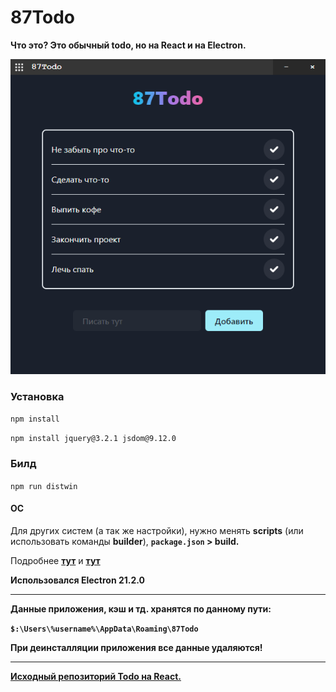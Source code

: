 # 87Todo

**Что это? Это обычный todo, но на React и на Electron.**

![Превью](/images/87Todo_preview.png)

### Установка
`npm install`

`npm install jquery@3.2.1 jsdom@9.12.0`


### Билд
`npm run distwin`
#### ОС
Для других систем (а так же настройки), нужно менять
**scripts** (или использовать команды **builder**),
**`package.json` > build.** 

Подробнее **[тут](https://www.electron.build/multi-platform-build.html)** и **[тут](https://www.electron.build/configuration/configuration.html)**

**Использовался Electron 21.2.0**

* * *

**Данные приложения, кэш и тд. хранятся по данному пути:**

**`$:\Users\%username%\AppData\Roaming\87Todo`**

**При деинсталляции приложения все данные удаляются!**

* * *
**[Исходный репозиторий Todo на React.](https://github.com/dumindapriyasad/todo-app)**
 
